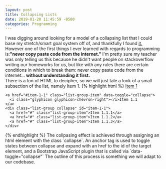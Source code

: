 ```yaml
---
layout: post
title: Collapsing Lists
date: 2019-01-20 11:45:59 -0500
categories: Programming
---
```

I was digging around looking for a model of a collapsing list that I could base my stretch/smart goal system off of, and thankfully I found <a href="https://jsfiddle.net/ann7tctp/">it.</a> <br>
However one of the first things I ever learned with regards to programming is:<strong>"never copy paste code from the internet."</strong> I'm pretty sure my teacher was only telling us this because he didn't want people on stackoverflow writing our homeworks for us, but like with any rules there are certain conditions in which to break them: never copy paste code from the internet... <strong>without understanding it first.</strong> <br>
There is a ton of HTML to decipher, so we will just tale a look of a small subsection of the list, namely Item 1. 
{% highlight html %}
<a href="#item-1" class="list-group-item" data-toggle="collapse">
    <i class="glyphicon glyphicon-chevron-right"></i>Item 1
  </a>
  <div class="list-group collapse" id="item-1">
    
    <a href="#item-1-1" class="list-group-item" data-toggle="collapse">
      <i class="glyphicon glyphicon-chevron-right"></i>Item 1.1
    </a>
    <div class="list-group collapse" id="item-1-1">
      <a href="#" class="list-group-item">Item 1.1.1</a>
      <a href="#" class="list-group-item">Item 1.1.2</a>
      <a href="#" class="list-group-item">Item 1.1.3</a>
    </div>
  </div>
{% endhighlight %}
The collpasing effect is achieved through assigning an html element with the class `collapse`. An anchor tag is used to toggle states between collapse and expand with an href to the id of the target element, and a Bootstrap JavaScript plugin that is called via `data-toggle="collapse"` The outline of this process is something we will adapt to our codebase.
